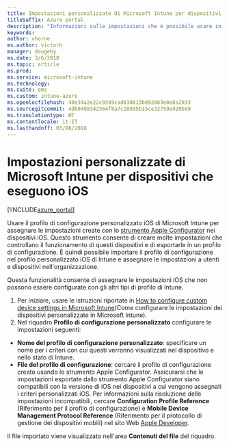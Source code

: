 ```yaml
---
title: Impostazioni personalizzate di Microsoft Intune per dispositivi iOS
titleSuffix: Azure portal
description: "Informazioni sulle impostazioni che è possibile usare in un profilo personalizzato iOS."
keywords: 
author: vhorne
ms.author: victorh
manager: dougeby
ms.date: 3/6/2018
ms.topic: article
ms.prod: 
ms.service: microsoft-intune
ms.technology: 
ms.suite: ems
ms.custom: intune-azure
ms.openlocfilehash: 40e34a2e22c9349cad63d813b892863e0e8a2933
ms.sourcegitcommit: 4db0498342364f8a7c28995b15ce32759e920b99
ms.translationtype: HT
ms.contentlocale: it-IT
ms.lasthandoff: 03/08/2018
---
```

# <a name="microsoft-intune-custom-device-settings-for-devices-running-ios"></a>Impostazioni personalizzate di Microsoft Intune per dispositivi che eseguono iOS

[!INCLUDE[azure_portal](./includes/azure_portal.md)]

Usare il profilo di configurazione personalizzato iOS di Microsoft Intune per assegnare le impostazioni create con lo [strumento Apple Configurator](https://itunes.apple.com/app/apple-configurator-2/id1037126344?mt=12) nei dispositivi iOS. Questo strumento consente di creare molte impostazioni che controllano il funzionamento di questi dispositivi e di esportarle in un profilo di configurazione. È quindi possibile importare il profilo di configurazione nel profilo personalizzato iOS di Intune e assegnare le impostazioni a utenti e dispositivi nell'organizzazione.

Questa funzionalità consente di assegnare le impostazioni iOS che non possono essere configurate con gli altri tipi di profilo di Intune.


1. Per iniziare, usare le istruzioni riportate in [How to configure custom device settings in Microsoft Intune](custom-settings-configure.md)(Come configurare le impostazioni dei dispositivi personalizzate in Microsoft Intune).
2. Nel riquadro **Profilo di configurazione personalizzato** configurare le impostazioni seguenti:

- **Nome del profilo di configurazione personalizzato**: specificare un nome per i criteri con cui questi verranno visualizzati nel dispositivo e nello stato di Intune.
- **File del profilo di configurazione**: cercare il profilo di configurazione creato usando lo strumento Apple Configurator.
Assicurarsi che le impostazioni esportate dallo strumento Apple Configurator siano compatibili con la versione di iOS nei dispositivi a cui vengono assegnati i criteri personalizzati iOS. Per informazioni sulla risoluzione delle impostazioni incompatibili, cercare **Configuration Profile Reference** (Riferimento per il profilo di configurazione) e **Mobile Device Management Protocol Reference** (Riferimento per il protocollo di gestione dei dispositivi mobili) nel sito Web [Apple Developer](https://developer.apple.com/).

Il file importato viene visualizzato nell'area **Contenuti del file** del riquadro.

